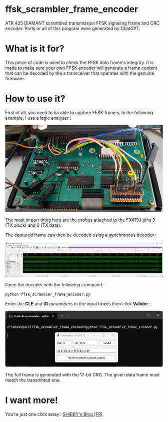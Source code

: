 # ffsk_scrambler_frame_encoder
ATR 425 DIAMANT scrambled transmission FFSK signaling frame and CRC encoder.
Parts or all of this program were generated by ChatGPT.

# What is it for?
This piece of code is used to check the FFSK data frame's integrity.
It is made to make sure your own FFSK encoder will generate a frame content that can be decoded by the a transceiver that operates with the genuine firmware.

# How to use it?
First of all, you need to ba able to capture FFSK frames. In the following example, I use a logic analyzer : 

![Picture of the ATR 425 DIAMANT logic board with logic analyzer probes attached to it](https://github.com/DevSHIBBY/ffsk_scrambler_frame_decoder/blob/main/documentation/probes_on_board.jpg)

The most import thing here are the probes attached to the FX419J pins 3 (TX clock) and 6 (TX data).

The captured frame can then be decoded using a synchronous decoder :

![Logic analyzer captured data](https://github.com/DevSHIBBY/ffsk_scrambler_frame_decoder/blob/main/documentation/logic_analyzer_capture.png)

Open the decoder with the following command :
```
python ffsk_scrambler_frame_encoder.py
```

Enter the **CLE** and **ID** parameters in the input boxes then click **Valider** : 

![Encoder screenshot](https://github.com/DevSHIBBY/ffsk_scrambler_frame_encoder/blob/main/documentation/encoder.png)

The full frame is generated with the 17-bit CRC.
The given data frame must match the transmitted one.

# I want more!
You're just one click away : [SHIBBY's Blog (FR)](https://blog.shibby.fr/2017/10/alcatel-atr42x-la-resurrection/)
